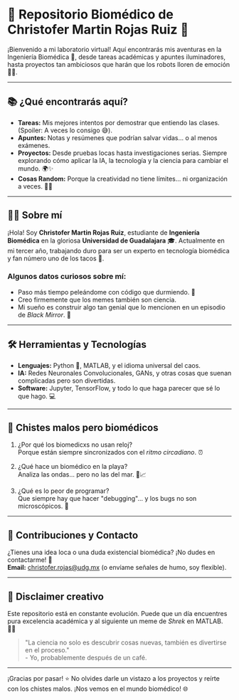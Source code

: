 # 🚀 **Repositorio Biomédico de Christofer Martin Rojas Ruiz** 🧬

¡Bienvenido a mi laboratorio virtual! Aquí encontrarás mis aventuras en la Ingeniería Biomédica 🩻, desde tareas académicas y apuntes iluminadores, hasta proyectos tan ambiciosos que harán que los robots lloren de emoción 🤖💧.

---

## 📚 **¿Qué encontrarás aquí?**

- **Tareas:** Mis mejores intentos por demostrar que entiendo las clases. (Spoiler: A veces lo consigo 😅).
- **Apuntes:** Notas y resúmenes que podrían salvar vidas... o al menos exámenes.  
- **Proyectos:** Desde pruebas locas hasta investigaciones serias. Siempre explorando cómo aplicar la IA, la tecnología y la ciencia para cambiar el mundo. 🌍✨
- **Cosas Random:** Porque la creatividad no tiene límites... ni organización a veces. 🤷‍♂️

---

## 🧑‍🔬 **Sobre mí**  

¡Hola! Soy **Christofer Martin Rojas Ruiz**, estudiante de **Ingeniería Biomédica** en la gloriosa **Universidad de Guadalajara** 🎓. Actualmente en mi tercer año, trabajando duro para ser un experto en tecnología biomédica y fan número uno de los tacos 🌮.

### Algunos datos curiosos sobre mí:
- Paso más tiempo peleándome con código que durmiendo. 🥲
- Creo firmemente que los memes también son ciencia.  
- Mi sueño es construir algo tan genial que lo mencionen en un episodio de *Black Mirror*. 👾

---

## 🛠️ **Herramientas y Tecnologías**  

- **Lenguajes:** Python 🐍, MATLAB, y el idioma universal del caos.  
- **IA:** Redes Neuronales Convolucionales, GANs, y otras cosas que suenan complicadas pero son divertidas.  
- **Software:** Jupyter, TensorFlow, y todo lo que haga parecer que sé lo que hago. 💻  

---

## 🎉 **Chistes malos pero biomédicos**  

1. ¿Por qué los biomedicxs no usan reloj?  
   Porque están siempre sincronizados con el *ritmo circadiano*. ⏰  

2. ¿Qué hace un biomédico en la playa?  
   Analiza las ondas... pero no las del mar. 🌊📈  

3. ¿Qué es lo peor de programar?  
   Que siempre hay que hacer "debugging"... y los bugs no son microscópicos. 🐛

---

## 🌟 **Contribuciones y Contacto**  

¿Tienes una idea loca o una duda existencial biomédica? ¡No dudes en contactarme! 🚨  
**Email:** christofer.rojas@udg.mx (o envíame señales de humo, soy flexible).  

---

## 🎨 **Disclaimer creativo**  
Este repositorio está en constante evolución. Puede que un día encuentres pura excelencia académica y al siguiente un meme de *Shrek* en MATLAB. 🤷‍♂️  

> "La ciencia no solo es descubrir cosas nuevas, también es divertirse en el proceso."  
\- Yo, probablemente después de un café.

---

¡Gracias por pasar! ⭐ No olvides darle un vistazo a los proyectos y reírte con los chistes malos. ¡Nos vemos en el mundo biomédico! 🌐  
